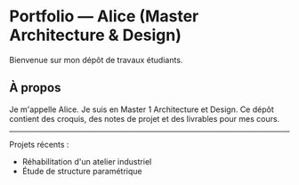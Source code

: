 # Portfolio — Alice (Master Architecture & Design)


Bienvenue sur mon dépôt de travaux étudiants.


## À propos
Je m'appelle Alice. Je suis en Master 1 Architecture et Design. Ce dépôt contient des croquis, des notes de projet et des livrables pour mes cours.


---
Projets récents :
- Réhabilitation d'un atelier industriel
- Étude de structure paramétrique
